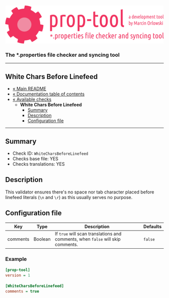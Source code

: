 ![prop-tool logo](../../artwork/prop-tool-logo.png)

### The *.properties file checker and syncing tool ###

---

## White Chars Before Linefeed ##

* [« Main README](../../README.md)
* [« Documentation table of contents](../README.md)
* [« Available checks](README.md)
  * **White Chars Before Linefeed**
    * [Summary](#summary)
    * [Description](#description)
    * [Configuration file](#configuration-file)

---

## Summary ##

* Check ID: `WhiteCharsBeforeLinefeed`
* Checks base file: YES
* Checks translations: YES

## Description ##

This validator ensures there's no space nor tab character placed before linefeed literals (`\n` and `\r`)
as this usually serves no purpose.


## Configuration file ##

| Key      | Type      | Description | Defaults |
|----------|-----------|-------------|----------|
| comments | Boolean   | If `true` will scan translations and comments, when `false` will skip comments. | `false` |


### Example ###

```ini
[prop-tool]
version = 1

[WhiteCharsBeforeLinefeed]
comments = true
```
